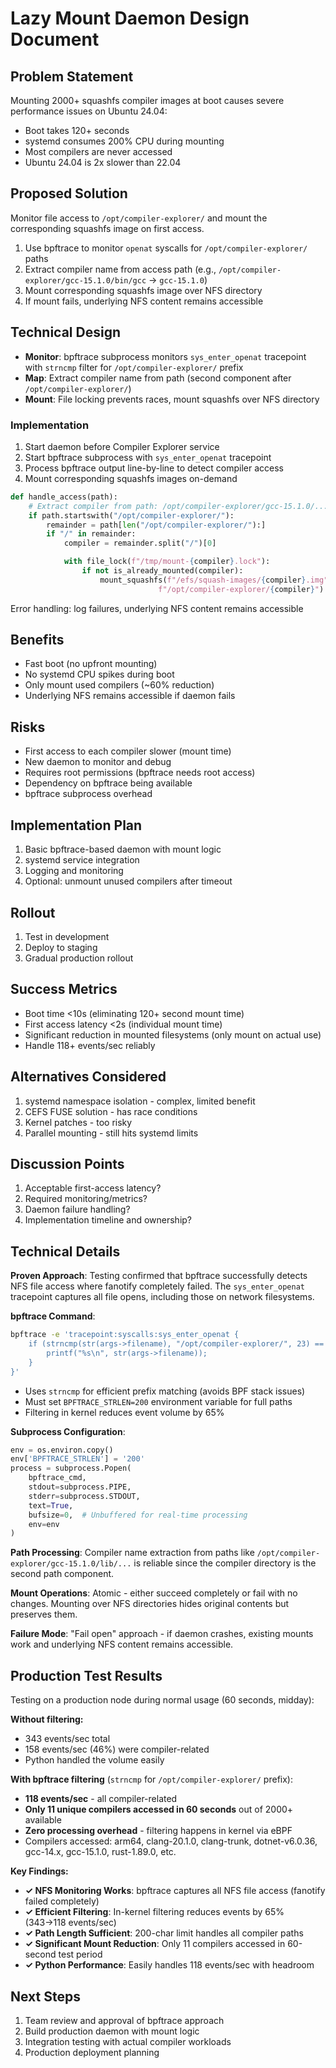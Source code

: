 # Lazy Mount Daemon Design Document

## Problem Statement

Mounting 2000+ squashfs compiler images at boot causes severe performance issues on Ubuntu 24.04:

- Boot takes 120+ seconds
- systemd consumes 200% CPU during mounting
- Most compilers are never accessed
- Ubuntu 24.04 is 2x slower than 22.04

## Proposed Solution

Monitor file access to `/opt/compiler-explorer/` and mount the corresponding squashfs image on first access.

1. Use bpftrace to monitor `openat` syscalls for `/opt/compiler-explorer/` paths
2. Extract compiler name from access path (e.g., `/opt/compiler-explorer/gcc-15.1.0/bin/gcc` → `gcc-15.1.0`)
3. Mount corresponding squashfs image over NFS directory
4. If mount fails, underlying NFS content remains accessible

## Technical Design

- **Monitor**: bpftrace subprocess monitors `sys_enter_openat` tracepoint with `strncmp` filter for `/opt/compiler-explorer/` prefix
- **Map**: Extract compiler name from path (second component after `/opt/compiler-explorer/`)
- **Mount**: File locking prevents races, mount squashfs over NFS directory

### Implementation

1. Start daemon before Compiler Explorer service
2. Start bpftrace subprocess with `sys_enter_openat` tracepoint
3. Process bpftrace output line-by-line to detect compiler access
4. Mount corresponding squashfs images on-demand

```python
def handle_access(path):
    # Extract compiler from path: /opt/compiler-explorer/gcc-15.1.0/... -> gcc-15.1.0
    if path.startswith("/opt/compiler-explorer/"):
        remainder = path[len("/opt/compiler-explorer/"):]
        if "/" in remainder:
            compiler = remainder.split("/")[0]

            with file_lock(f"/tmp/mount-{compiler}.lock"):
                if not is_already_mounted(compiler):
                    mount_squashfs(f"/efs/squash-images/{compiler}.img",
                                 f"/opt/compiler-explorer/{compiler}")
```

Error handling: log failures, underlying NFS content remains accessible

## Benefits

- Fast boot (no upfront mounting)
- No systemd CPU spikes during boot
- Only mount used compilers (~60% reduction)
- Underlying NFS remains accessible if daemon fails

## Risks

- First access to each compiler slower (mount time)
- New daemon to monitor and debug
- Requires root permissions (bpftrace needs root access)
- Dependency on bpftrace being available
- bpftrace subprocess overhead

## Implementation Plan

1. Basic bpftrace-based daemon with mount logic
2. systemd service integration
3. Logging and monitoring
4. Optional: unmount unused compilers after timeout

## Rollout

1. Test in development
2. Deploy to staging
3. Gradual production rollout

## Success Metrics

- Boot time <10s (eliminating 120+ second mount time)
- First access latency <2s (individual mount time)
- Significant reduction in mounted filesystems (only mount on actual use)
- Handle 118+ events/sec reliably

## Alternatives Considered

1. systemd namespace isolation - complex, limited benefit
2. CEFS FUSE solution - has race conditions
3. Kernel patches - too risky
4. Parallel mounting - still hits systemd limits

## Discussion Points

1. Acceptable first-access latency?
2. Required monitoring/metrics?
3. Daemon failure handling?
4. Implementation timeline and ownership?

## Technical Details

**Proven Approach**: Testing confirmed that bpftrace successfully detects NFS file access where fanotify completely failed. The `sys_enter_openat` tracepoint captures all file opens, including those on network filesystems.

**bpftrace Command**:
```bash
bpftrace -e 'tracepoint:syscalls:sys_enter_openat {
    if (strncmp(str(args->filename), "/opt/compiler-explorer/", 23) == 0) {
        printf("%s\n", str(args->filename));
    }
}'
```
- Uses `strncmp` for efficient prefix matching (avoids BPF stack issues)
- Must set `BPFTRACE_STRLEN=200` environment variable for full paths
- Filtering in kernel reduces event volume by 65%

**Subprocess Configuration**:
```python
env = os.environ.copy()
env['BPFTRACE_STRLEN'] = '200'
process = subprocess.Popen(
    bpftrace_cmd,
    stdout=subprocess.PIPE,
    stderr=subprocess.STDOUT,
    text=True,
    bufsize=0,  # Unbuffered for real-time processing
    env=env
)
```

**Path Processing**: Compiler name extraction from paths like `/opt/compiler-explorer/gcc-15.1.0/lib/...` is reliable since the compiler directory is the second path component.

**Mount Operations**: Atomic - either succeed completely or fail with no changes. Mounting over NFS directories hides original contents but preserves them.

**Failure Mode**: "Fail open" approach - if daemon crashes, existing mounts work and underlying NFS content remains accessible.


## Production Test Results

Testing on a production node during normal usage (60 seconds, midday):

**Without filtering:**
- 343 events/sec total
- 158 events/sec (46%) were compiler-related
- Python handled the volume easily

**With bpftrace filtering** (`strncmp` for `/opt/compiler-explorer/` prefix):
- **118 events/sec** - all compiler-related
- **Only 11 unique compilers accessed in 60 seconds** out of 2000+ available
- **Zero processing overhead** - filtering happens in kernel via eBPF
- Compilers accessed: arm64, clang-20.1.0, clang-trunk, dotnet-v6.0.36, gcc-14.x, gcc-15.1.0, rust-1.89.0, etc.

**Key Findings:**
- **✓ NFS Monitoring Works**: bpftrace captures all NFS file access (fanotify failed completely)
- **✓ Efficient Filtering**: In-kernel filtering reduces events by 65% (343→118 events/sec)
- **✓ Path Length Sufficient**: 200-char limit handles all compiler paths
- **✓ Significant Mount Reduction**: Only 11 compilers accessed in 60-second test period
- **✓ Python Performance**: Easily handles 118 events/sec with headroom

## Next Steps

1. Team review and approval of bpftrace approach
2. Build production daemon with mount logic
3. Integration testing with actual compiler workloads
4. Production deployment planning
